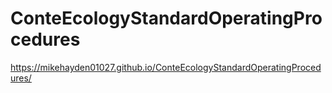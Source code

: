 # ConteEcologyStandardOperatingProcedures

https://mikehayden01027.github.io/ConteEcologyStandardOperatingProcedures/
